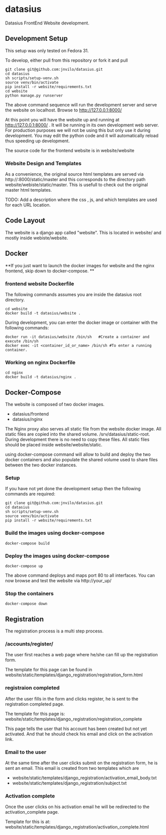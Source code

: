 # datasius
Datasius FrontEnd Website development.

## Development Setup

This setup was only tested on Fedora 31.

To develop, either pull from this repository or fork it and pull

```
git clone git@github.com:jnvilo/datasius.git
cd datasius
sh scripts/setup-venv.sh
source venv/bin/activate
pip install -r website/requirements.txt
cd website
python manage.py runserver
```
The above command sequence will run the development server and serve the website on localhost. Browse to http://127.0.0.1:8000/

At this point you will have the website up and running at http://127.0.0.1:8000/ . It will be running in its own development web server. For production purposes we will not be using this but only use it during development. You may edit the python code and it will automatically reload thus speeding up development.

The source code for the frontend website is in website/website

### Website Design and Templates

As a convenience, the original source html templates are served via http://<ip or domain>:8000/static/master and this corresponds to the directory path website/webiste/static/master. This is usefull to check out the original master html templates. 

TODO: Add a description where the css , js, and which templates are used for each URL location.
## Code Layout

The website is a django app called "website". This is located in website/ and mostly inside webiste/website.


## Docker

**If you just want to launch the docker images for website and the nginx frontend, skip down to docker-compose. **


### frontend website Dockerfile

The following commands assumes you are inside the datasius root directory.
```
cd website
docker build -t datasius/website .
```

During development, you can enter the docker image or container with the following commands:

```
docker run -it datasius/website /bin/sh   #Create a container and execute /bin/sh
docker exec -it <container_id_or_name> /bin/sh #To enter a running container.
```
### Working on nginx Dockerfile

```
cd nginx
docker build -t datasius/nginx .
```

## Docker-Compose

The website is composed of two docker images.

* datasius/frontend
* datasius/nginx

The Nginx proxy also serves all static file from the website docker image. All static files are copied into the shared volume. /srv/datasius/static-root. During development there is no need to copy these files. All static files should be placed inside website/website/static.

using docker-compose command will allow to build and deploy the two docker containers and also populate the shared volume used to share files between the two docker instances.

### Setup

If you have not yet done the development setup then the following commands are required:

```
git clone git@github.com:jnvilo/datasius.git
cd datasius
sh scripts/setup-venv.sh
source venv/bin/activate
pip install -r website/requirements.txt
```

### Build the images using docker-compose

```
docker-compose build
```
### Deploy the images using docker-compose

```
docker-compose up
```
The above command deploys and maps port 80 to all interfaces. You can now browse and test the website via http://your_up/

### Stop the containers

```
docker-compose down
```

## Registration

The registration process is a multi step process.


### /accounts/register/
The user first reaches a web page where he/she can fill up the registration form.

The template for this page can be found in website/static/templates/django_registration/registration_form.html

### registraion completed

After the user fills in the form and clicks register, he is sent to the registration completed page.

The template for this page is: website/static/templates/django_registration/registration_complete


This page tells the user that his account has been created but not yet activated. And that
he should check his email and click on the activation link.

### Email to the user

At the same time after the user clicks submit on the registration form, he is sent an email. This
email is created from two templates which are

* website/static/templates/django_registration/activation_email_body.txt
* website/static/templates/django_registration/subject.txt

### Activation complete

Once the user clicks on his activation email he will be redirected to the activation_complete page.

Template for this is at: website/static/templates/django_registration/activation_complete.html






